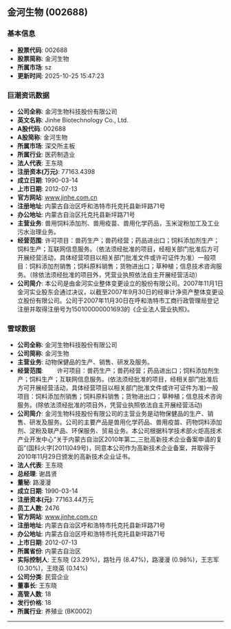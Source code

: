 ## 金河生物 (002688)

### 基本信息

- **股票代码**: 002688
- **股票简称**: 金河生物
- **所属市场**: sz
- **更新时间**: 2025-10-25 15:47:23

### 巨潮资讯数据

- **公司全称**: 金河生物科技股份有限公司
- **英文名称**: Jinhe Biotechnology Co., Ltd.
- **A股代码**: 002688
- **A股简称**: 金河生物
- **所属市场**: 深交所主板
- **所属行业**: 医药制造业
- **法人代表**: 王东晓
- **注册资本(万元)**: 77163.4398
- **成立日期**: 1990-03-14
- **上市日期**: 2012-07-13
- **官方网站**: www.jinhe.com.cn
- **注册地址**: 内蒙古自治区呼和浩特市托克托县新坪路71号
- **办公地址**: 内蒙古自治区托克托县新坪路71号
- **主营业务**: 兽用饲料添加剂、兽用疫苗、兽用化学药品，玉米淀粉加工及工业污水治理业务。
- **经营范围**: 许可项目：兽药生产；兽药经营；药品进出口；饲料添加剂生产；饲料生产；互联网信息服务。（依法须经批准的项目，经相关部门批准后方可开展经营活动，具体经营项目以相关部门批准文件或许可证件为准）一般项目：饲料添加剂销售；饲料原料销售；货物进出口；草种植；信息技术咨询服务。（除依法须经批准的项目外，凭营业执照依法自主开展经营活动）
- **公司简介**: 本公司是由金河实业整体变更设立的股份有限公司。2007年11月1日金河实业股东会通过决议，以截至2007年9月30日的经审计净资产整体变更设立股份有限公司。公司于2007年11月30日在呼和浩特市工商行政管理局登记注册并取得注册号为150100000001693的《企业法人营业执照》。

### 雪球数据

- **公司全称**: 金河生物科技股份有限公司
- **公司简称**: 金河生物
- **主营业务**: 动物保健品的生产、销售、研发及服务。
- **经营范围**: 　　许可项目：兽药生产；兽药经营；药品进出口；饲料添加剂生产；饲料生产；互联网信息服务。(依法须经批准的项目，经相关部门批准后方可开展经营活动，具体经营项目以相关部门批准文件或许可证件为准)一般项目：饲料添加剂销售；饲料原料销售；货物进出口；草种植；信息技术咨询服务。(除依法须经批准的项目外，凭营业执照依法自主开展经营活动)
- **公司简介**: 金河生物科技股份有限公司的主营业务是动物保健品的生产、销售、研发及服务。公司的主要产品是兽用化学药品、兽用疫苗、药物饲料添加剂、淀粉及联产品、环保服务、贸易业务。本公司根据科学技术部火炬高技术产业开发中心“关于内蒙古自治区2010年第二,三批高新技术企业备案申请的复函”(国科火字[2011]049号)，同意本公司作为高新技术企业备案，并取得于2010年11月29日颁发的高新技术企业证书。
- **法人代表**: 王东晓
- **总经理**: 谢昌贤
- **董秘**: 路漫漫
- **成立日期**: 1990-03-14
- **注册资本(元)**: 77163.44万元
- **员工人数**: 2476
- **官方网站**: www.jinhe.com.cn
- **注册地址**: 内蒙古自治区呼和浩特市托克托县新坪路71号
- **办公地址**: 内蒙古自治区呼和浩特市托克托县新坪路71号
- **上市日期**: 2012-07-13
- **所属省份**: 内蒙古自治区
- **实际控制人**: 王东晓 (23.29%)，路牡丹 (8.47%)，路漫漫 (0.98%)，王志军 (0.30%)，王晓英 (0.14%)
- **公司分类**: 民营企业
- **董事长**: 王东晓
- **高管人数**: 18
- **发行价格**: 18
- **所属行业**: 养殖业 (BK0002)

---
